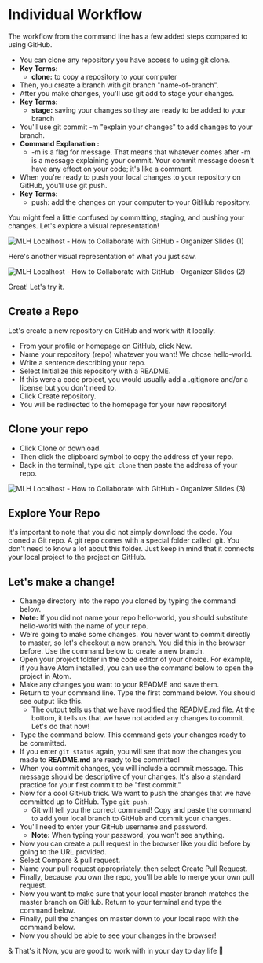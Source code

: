 # Individual Workflow
The workflow from the command line has a few added steps compared to using GitHub. 

- You can clone any repository you have access to using git clone. 
- **Key Terms:**
  - **clone:**  to copy a repository to your computer 
- Then, you create a branch with git branch "name-of-branch". 
- After you make changes, you'll use git add to stage your changes.
- **Key Terms:**
  - **stage:** saving your changes so they are ready to be added to your branch
- You'll use git commit -m "explain your changes" to add changes to your branch.  
- **Command Explanation :**
  - -m is a flag for message. That means that whatever comes after -m is a message explaining your commit. Your commit message doesn't have any effect on your code; it's like a comment. 
- When you're ready to push your local changes to your repository on GitHub, you'll use git push. 
- **Key Terms:**
  - push:  add the changes on your computer to your GitHub repository. 

You might feel a little confused by committing, staging, and pushing your changes. Let's explore a visual representation! 

![MLH Localhost - How to Collaborate with GitHub - Organizer Slides (1)](https://user-images.githubusercontent.com/71369943/125106312-1fcfec80-e0fd-11eb-9ef3-c5232c24832e.png)

Here's another visual representation of what you just saw. 

![MLH Localhost - How to Collaborate with GitHub - Organizer Slides (2)](https://user-images.githubusercontent.com/71369943/125106427-3ece7e80-e0fd-11eb-9990-601be6e3d36d.png)

Great! Let's try it. 

## Create a Repo
Let's create a new repository on GitHub and work with it locally. 

- From your profile or homepage on GitHub, click New.
- Name your repository (repo) whatever you want! We chose hello-world. 
- Write a sentence describing your repo.
- Select Initialize this repository with a README. 
- If this were a code project, you would usually add a .gitignore and/or a license but you don't need to. 
- Click Create repository.  
- You will be redirected to the homepage for your new repository!

## Clone your repo

- Click Clone or download. 
- Then click the clipboard symbol to copy the address of your repo. 
- Back in the terminal, type `git clone` then paste the address of your repo.

![MLH Localhost - How to Collaborate with GitHub - Organizer Slides (3)](https://user-images.githubusercontent.com/71369943/125107127-11360500-e0fe-11eb-9010-651bede01d1b.png)

## Explore Your Repo

It's important to note that you did not simply download the code. You cloned a Git repo. A git repo comes with a special folder called .git. You don't need to know a lot about this folder. Just keep in mind that it connects your local project to the project on GitHub.  

## Let's make a change! 

- Change directory into the repo you cloned by typing the command below.
- **Note:** If you did not name your repo hello-world, you should substitute hello-world with the name of your repo. 
- We're going to make some changes. You never want to commit directly to master, so let's checkout a new branch. You did this in the browser before. Use the command below to create a new branch. 
- Open your project folder in the code editor of your choice. For example, if you have Atom installed, you can use the command below to open the project in Atom. 
- Make any changes you want to your README and save them. 
- Return to your command line. Type the first command below.  You should see output like this. 
  - The output tells us that we have modified the README.md file. At the bottom, it tells us that we have not added any changes to commit. Let's do that now! 
- Type the command below. This command gets your changes ready to be committed. 
- If you enter `git status` again, you will see that now the changes you made to **README.md** are ready to be committed! 
- When you commit changes, you will include a commit message. This message should be descriptive of your changes. It's also a standard practice for your first commit to be "first commit." 
- Now for a cool GitHub trick. We want to push the changes that we have committed up to GitHub. Type `git push`. 
  - Git will tell you the correct command! Copy and paste the command to add your local branch to GitHub and commit your changes. 
- You'll need to enter your GitHub username and password. 
  - **Note:** When typing your password, you won't see anything. 
- Now you can create a pull request in the browser like you did before by going to the URL provided. 
- Select Compare & pull request.
- Name your pull request appropriately, then select Create Pull Request. 
- Finally, because you own the repo, you'll be able to merge your own pull request. 
- Now you want to make sure that your local master branch matches the master branch on GitHub. Return to your terminal and type the command below. 
- Finally, pull the changes on master down to your local repo with the command below. 
- Now you should be able to see your changes in the browser!

& That's it
Now, you are good to work with in your day to day life 🤩
